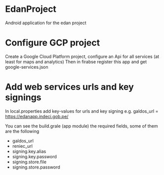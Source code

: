 # EdanProject
Android application for the edan project

# Configure GCP project
Create a Google Cloud Platform project, configure an Api for all services (at least for maps and analytics)
Then in firabse register this app and get google-services.json

# Add web services urls and key signings
In local.properties add key-values for urls and key signing
e.g. galdos_url = https://edanapp.indeci.gob.pe/

You can see the build.grale (app module) the required fields, some of them are the following

- galdos_url
- reniec_url
- signing.key.alias
- signing.key.password
- signing.store.file
- signing.store.password
